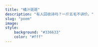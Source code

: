 ```yaml
---
title: "橘汁斑斑"
description: "有人回收诗吗？一斤五毛不讲价。"
slug: "poem"
image:
style:
    background: "#336633"
    color: "#fff"
---
```


